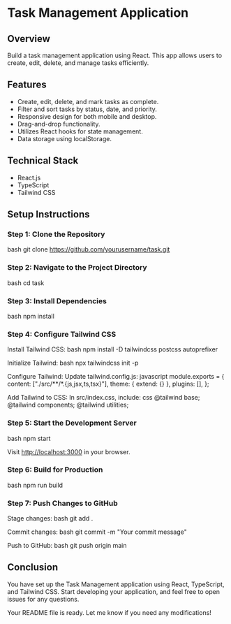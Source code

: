 # Task Management Application

## Overview
Build a task management application using React. This app allows users to create, edit, delete, and manage tasks efficiently.

## Features
- Create, edit, delete, and mark tasks as complete.
- Filter and sort tasks by status, date, and priority.
- Responsive design for both mobile and desktop.
- Drag-and-drop functionality.
- Utilizes React hooks for state management.
- Data storage using localStorage.

## Technical Stack
- React.js
- TypeScript
- Tailwind CSS

## Setup Instructions

### Step 1: Clone the Repository
bash
git clone https://github.com/yourusername/task.git


### Step 2: Navigate to the Project Directory
bash
cd task


### Step 3: Install Dependencies
bash
npm install


### Step 4: Configure Tailwind CSS
Install Tailwind CSS:
bash
npm install -D tailwindcss postcss autoprefixer

Initialize Tailwind:
bash
npx tailwindcss init -p

Configure Tailwind: Update tailwind.config.js:
javascript
module.exports = {
  content: ["./src/**/*.{js,jsx,ts,tsx}"],
  theme: { extend: {} },
  plugins: [],
};

Add Tailwind to CSS: In src/index.css, include:
css
@tailwind base;
@tailwind components;
@tailwind utilities;


### Step 5: Start the Development Server
bash
npm start

Visit [http://localhost:3000](http://localhost:3000) in your browser.

### Step 6: Build for Production
bash
npm run build


### Step 7: Push Changes to GitHub
Stage changes:
bash
git add .

Commit changes:
bash
git commit -m "Your commit message"

Push to GitHub:
bash
git push origin main


## Conclusion
You have set up the Task Management application using React, TypeScript, and Tailwind CSS. Start developing your application, and feel free to open issues for any questions.


Your README file is ready. Let me know if you need any modifications!
